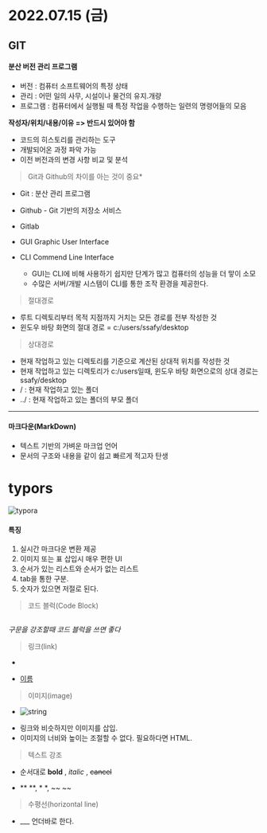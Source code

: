 # 2022.07.15 (금) 
## GIT  

#### 분산 버전 관리 프로그램
* 버전 : 컴퓨터 소프트웨어의 특정 상태
* 관리 : 어떤 일의 사무, 시설이나 물건의 유지.개량
* 프로그램 : 컴퓨터에서 실행될 때 특정 작업을 수행하는 일련의 명령어들의 모음

**작성자/위치/내용/이유 => 반드시 있어야 함**
- 코드의 히스토리를 관리하는 도구
- 개발되어온 과정 파악 가능
- 이전 버전과의 변경 사항 비교 및 분석

>Git과 Github의 차이를 아는 것이 중요*
* Git : 분산 관리 프로그램
* Github - Git 기반의 저장소 서비스
* Gitlab 



* GUI Graphic User Interface
* CLI Commend Line Interface

  * GUI는 CLI에 비해 사용하기 쉽지만 단계가 많고 컴퓨터의 성능을 더 맣이 소모
  * 수많은 서버/개발 시스템이 CLI를 통한 조작 환경을 제공한다.

    

> 절대경로
- 루트 디렉토리부터 목적 지점까지 거치는 모든 경로를 전부 작성한 것
- 윈도우 바탕 화면의 절대 경로 = c:/users/ssafy/desktop

> 상대경로
- 현재 작업하고 있는 디렉토리를 기준으로 계산된 상대적 위치를 작성한 것
- 현재 작업하고 있는 디렉토리가 c:/users일때, 윈도우 바탕 화면으로의 상대 경로는 
ssafy/desktop
- / : 현재 작업하고 있는 폴더
- ../ : 현재 작업하고 있는 폴더의 부모 폴더

___

#### 마크다운(MarkDown)

- 텍스트 기반의 가벼운 마크업 언어
- 문서의 구조와 내용을 같이 쉽고 빠르게 적고자 탄생



# typors
![typora](c:/Users/multicampus/Desktop/typora.jpg)


#### 특징
1. 실시간 마크다운 변환 제공
2. 이미지 또는 표 삽입시 매우 편한 UI
3. 순서가 있는 리스트와 순서가 없는 리스트
4. tab을 통한 구분.
5. 숫자가 있으면 저절로 된다.


> 코드 블럭(Code Block)

~~~~ + ddsdsad
~~~~

*구문을 강조할때 코드 블럭을 쓰면 좋다*


>링크(link)

* []()
- [이름](링크)


>이미지(image)

* ![string](img_url)
- 링크와 비슷하지만 이미지를 삽입.
- 이미지의 너비와 높이는 조절할 수 없다. 필요하다면 HTML.

  
> 텍스트 강조

- 순서대로
  **bold** , *italic* , ~~cancel~~
* ** **, * *, ~~ ~~

> 수평선(horizontal line)

* ___ 언더바로 한다.

